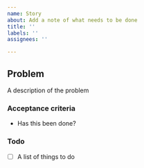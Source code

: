 ```yaml
---
name: Story
about: Add a note of what needs to be done
title: ''
labels: ''
assignees: ''

---
```


## Problem
A description of the problem

### Acceptance criteria
- Has this been done?

### Todo
- [ ] A list of things to do

